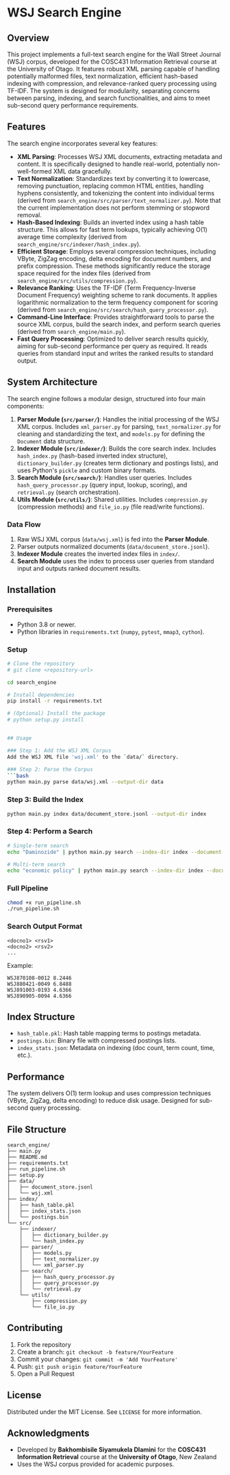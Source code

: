 
# WSJ Search Engine

## Overview

This project implements a full-text search engine for the Wall Street Journal (WSJ) corpus, developed for the COSC431 Information Retrieval course at the University of Otago. It features robust XML parsing capable of handling potentially malformed files, text normalization, efficient hash-based indexing with compression, and relevance-ranked query processing using TF-IDF. The system is designed for modularity, separating concerns between parsing, indexing, and search functionalities, and aims to meet sub-second query performance requirements.

## Features

The search engine incorporates several key features:

- **XML Parsing**: Processes WSJ XML documents, extracting metadata and content. It is specifically designed to handle real-world, potentially non-well-formed XML data gracefully.
- **Text Normalization**: Standardizes text by converting it to lowercase, removing punctuation, replacing common HTML entities, handling hyphens consistently, and tokenizing the content into individual terms (derived from `search_engine/src/parser/text_normalizer.py`). Note that the current implementation does not perform stemming or stopword removal.
- **Hash-Based Indexing**: Builds an inverted index using a hash table structure. This allows for fast term lookups, typically achieving O(1) average time complexity (derived from `search_engine/src/indexer/hash_index.py`).
- **Efficient Storage**: Employs several compression techniques, including VByte, ZigZag encoding, delta encoding for document numbers, and prefix compression. These methods significantly reduce the storage space required for the index files (derived from `search_engine/src/utils/compression.py`).
- **Relevance Ranking**: Uses the TF-IDF (Term Frequency-Inverse Document Frequency) weighting scheme to rank documents. It applies logarithmic normalization to the term frequency component for scoring (derived from `search_engine/src/search/hash_query_processor.py`).
- **Command-Line Interface**: Provides straightforward tools to parse the source XML corpus, build the search index, and perform search queries (derived from `search_engine/main.py`).
- **Fast Query Processing**: Optimized to deliver search results quickly, aiming for sub-second performance per query as required. It reads queries from standard input and writes the ranked results to standard output.

## System Architecture

The search engine follows a modular design, structured into four main components:

1. **Parser Module (`src/parser/`)**: Handles the initial processing of the WSJ XML corpus. Includes `xml_parser.py` for parsing, `text_normalizer.py` for cleaning and standardizing the text, and `models.py` for defining the `Document` data structure.
2. **Indexer Module (`src/indexer/`)**: Builds the core search index. Includes `hash_index.py` (hash-based inverted index structure), `dictionary_builder.py` (creates term dictionary and postings lists), and uses Python's `pickle` and custom binary formats.
3. **Search Module (`src/search/`)**: Handles user queries. Includes `hash_query_processor.py` (query input, lookup, scoring), and `retrieval.py` (search orchestration).
4. **Utils Module (`src/utils/`)**: Shared utilities. Includes `compression.py` (compression methods) and `file_io.py` (file read/write functions).

### Data Flow

1. Raw WSJ XML corpus (`data/wsj.xml`) is fed into the **Parser Module**.
2. Parser outputs normalized documents (`data/document_store.jsonl`).
3. **Indexer Module** creates the inverted index files in `index/`.
4. **Search Module** uses the index to process user queries from standard input and outputs ranked document results.

## Installation

### Prerequisites

- Python 3.8 or newer.
- Python libraries in `requirements.txt` (`numpy`, `pytest`, `mmap3`, `cython`).

### Setup

```bash
# Clone the repository
# git clone <repository-url>

cd search_engine

# Install dependencies
pip install -r requirements.txt

# (Optional) Install the package
# python setup.py install


## Usage

### Step 1: Add the WSJ XML Corpus
Add the WSJ XML file 'wsj.xml' to the `data/` directory. 

### Step 2: Parse the Corpus
```bash
python main.py parse data/wsj.xml --output-dir data
```

### Step 3: Build the Index
```bash
python main.py index data/document_store.jsonl --output-dir index
```

### Step 4: Perform a Search
```bash
# Single-term search
echo "Daminozide" | python main.py search --index-dir index --document-store data/document_store.jsonl

# Multi-term search
echo "economic policy" | python main.py search --index-dir index --document-store data/document_store.jsonl
```

### Full Pipeline
```bash
chmod +x run_pipeline.sh
./run_pipeline.sh
```

### Search Output Format

```
<docno1> <rsv1>
<docno2> <rsv2>
...
```

Example:
```
WSJ870108-0012 8.2446
WSJ880421-0049 6.8488
WSJ891003-0193 4.6366
WSJ890905-0094 4.6366
```

## Index Structure

- `hash_table.pkl`: Hash table mapping terms to postings metadata.
- `postings.bin`: Binary file with compressed postings lists.
- `index_stats.json`: Metadata on indexing (doc count, term count, time, etc.).

## Performance

The system delivers O(1) term lookup and uses compression techniques (VByte, ZigZag, delta encoding) to reduce disk usage. Designed for sub-second query processing.

## File Structure

```
search_engine/
├── main.py
├── README.md
├── requirements.txt
├── run_pipeline.sh
├── setup.py
├── data/
│   ├── document_store.jsonl
│   └── wsj.xml
├── index/
│   ├── hash_table.pkl
│   ├── index_stats.json
│   └── postings.bin
└── src/
    ├── indexer/
    │   ├── dictionary_builder.py
    │   └── hash_index.py
    ├── parser/
    │   ├── models.py
    │   ├── text_normalizer.py
    │   └── xml_parser.py
    ├── search/
    │   ├── hash_query_processor.py
    │   ├── query_processor.py
    │   └── retrieval.py
    └── utils/
        ├── compression.py
        └── file_io.py
```

## Contributing

1. Fork the repository
2. Create a branch: `git checkout -b feature/YourFeature`
3. Commit your changes: `git commit -m 'Add YourFeature'`
4. Push: `git push origin feature/YourFeature`
5. Open a Pull Request

## License

Distributed under the MIT License. See `LICENSE` for more information.

## Acknowledgments

- Developed by **Bakhombisile Siyamukela Dlamini** for the **COSC431 Information Retrieval** course at the **University of Otago**, New Zealand
- Uses the WSJ corpus provided for academic purposes.
```

